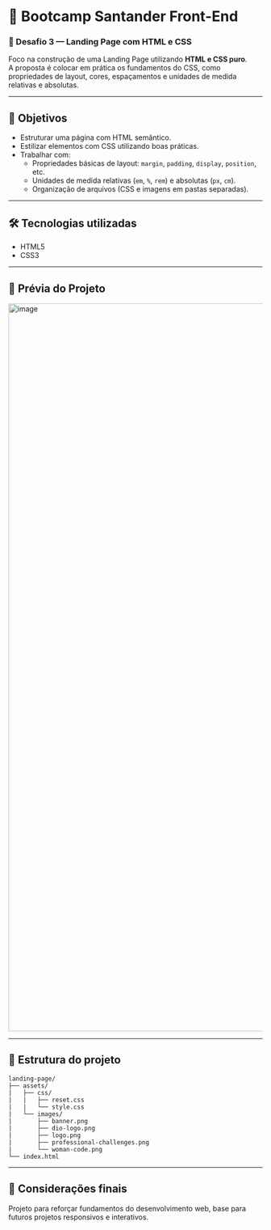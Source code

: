 # 🚀 Bootcamp Santander Front-End

### 📘 Desafio 3 — Landing Page com HTML e CSS

Foco na construção de uma Landing Page utilizando **HTML e CSS puro**.  
A proposta é colocar em prática os fundamentos do CSS, como propriedades de layout, cores, espaçamentos e unidades de medida relativas e absolutas.

---

## 🎯 Objetivos

- Estruturar uma página com HTML semântico.
- Estilizar elementos com CSS utilizando boas práticas.
- Trabalhar com:
  - Propriedades básicas de layout: `margin`, `padding`, `display`, `position`, etc.
  - Unidades de medida relativas (`em`, `%`, `rem`) e absolutas (`px`, `cm`).
  - Organização de arquivos (CSS e imagens em pastas separadas).

---

## 🛠 Tecnologias utilizadas

- HTML5
- CSS3

---

## 📸 Prévia do Projeto
<img width="1440" alt="image" src="https://github.com/user-attachments/assets/6ad8ac7a-3298-4161-8ca3-bfe9e12c7773" />

---

## 📁 Estrutura do projeto

```
landing-page/
├── assets/
|   ├── css/  
|   |   ├── reset.css
|   |   └── style.css
|   └── images/
|       ├── banner.png
|       ├── dio-logo.png
|       ├── logo.png
|       ├── professional-challenges.png
|       └── woman-code.png
└── index.html
```
---

## 💙 Considerações finais

Projeto para reforçar fundamentos do desenvolvimento web, base para futuros projetos responsivos e interativos.
